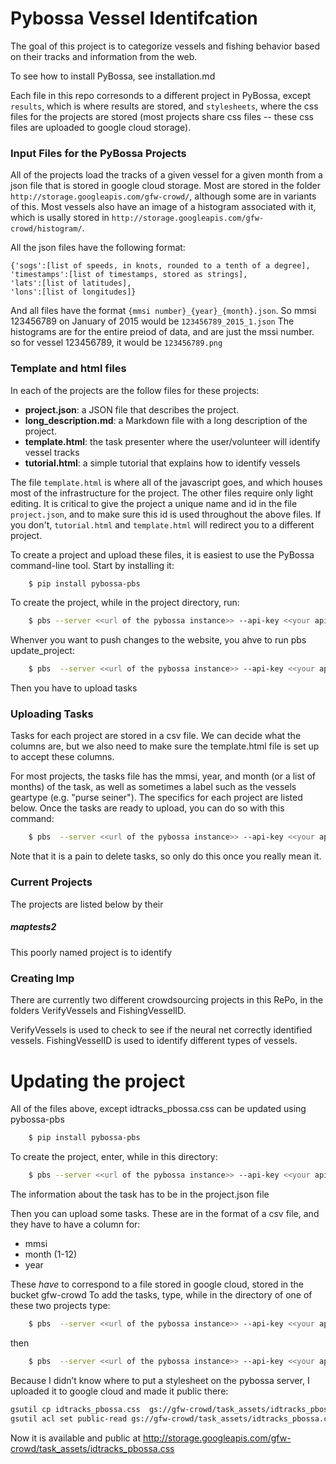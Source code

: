 # Pybossa Vessel Identifcation

The goal of this project is to categorize vessels and fishing behavior based on their tracks and information from the web. 

To see how to install PyBossa, see installation.md

Each file in this repo corresonds to a different project in PyBossa, except `results`, which is where results are stored, and `stylesheets`, where the css files for the projects are stored (most projects share css files -- these css files are uploaded to google cloud storage). 


### Input Files for the PyBossa Projects
All of the projects load the tracks of a given vessel for a given month from a json file that is stored in google cloud storage. Most are stored in the folder `http://storage.googleapis.com/gfw-crowd/`, although some are in variants of this. Most vessels also have an image of a histogram associated with it, which is usally stored in `http://storage.googleapis.com/gfw-crowd/histogram/`. 

All the json files have the following format:

```
{'sogs':[list of speeds, in knots, rounded to a tenth of a degree],
'timestamps':[list of timestamps, stored as strings],
'lats':[list of latitudes],
'lons':[list of longitudes]}
```

And all files have the format `{mmsi number}_{year}_{month}.json`. So mmsi 123456789 on January of 2015 would be `123456789_2015_1.json`
The histograms are for the entire preiod of data, and are just the mssi number. so for vessel 123456789, it would be `123456789.png`

### Template and html files

In each of the projects are the follow files for these projects:

* **project.json**: a JSON file that describes the project.
* **long_description.md**: a Markdown file with a long description of the
  project.
* **template.html**: the task presenter where the user/volunteer will identify vessel tracks
* **tutorial.html**: a simple tutorial that explains how to identify vessels

The file `template.html` is where all of the javascript goes, and which houses most of the infrastructure for the project. The other files require only light editing. It is critical to give the project a unique name and id in the file `project.json`, and to make sure this id is used throughout the above files. If you don't, `tutorial.html` and `template.html` will redirect you to a different project.

To create a project and upload these files, it is easiest to use the PyBossa command-line tool. Start by installing it:
```bash
    $ pip install pybossa-pbs
```
To create the project, while in the project directory, run:
```bash
    $ pbs --server <<url of the pybossa instance>> --api-key <<your api key>>  create_project
```

Whenver you want to push changes to the website, you ahve to run pbs update_project:
```bash
    $ pbs  --server <<url of the pybossa instance>> --api-key <<your api key>> update_project
```

Then you have to upload tasks

### Uploading Tasks
Tasks for each project are stored in a csv file. We can decide what the columns are, but we also need to make sure the template.html file is set up to accept these columns.

For most projects, the tasks file has the mmsi, year, and month (or a list of months) of the task, as well as sometimes a label such as the vessels geartype (e.g. "purse seiner"). The specifics for each project are listed below. Once the tasks are ready to upload, you can do so with this command:
```bash
    $ pbs  --server <<url of the pybossa instance>> --api-key <<your api key>> add_tasks --tasks-file <<task file name.csv>>
```
Note that it is a pain to delete tasks, so only do this once you really mean it.

### Current Projects
The projects are listed below by their 

##### maptests2
This poorly named project is to identify 

#####

#####

#####

#####

#####

#####


### Creating Imp

There are currently two different crowdsourcing projects in this RePo, in the folders VerifyVessels and FishingVesselID.

VerifyVessels is used to check to see if the neural net correctly identified vessels.
FishingVesselID is used to identify different types of vessels.




# Updating the project
All of the files above, except idtracks_pbossa.css can be updated using pybossa-pbs

```bash
    $ pip install pybossa-pbs
```

To create the project, enter, while in this directory:

```bash
    $ pbs --server <<url of the pybossa instance>> --api-key <<your api key>>  create_project
```
The information about the task has to be in the project.json file

Then you can upload some tasks. These are in the format of a csv file, and they have to have a column for:
* mmsi
* month (1-12)
* year

These _have_ to correspond to a file stored in google cloud, stored in the bucket gfw-crowd
To add the tasks, type, while in the directory of one of these two projects type: 

```bash
    $ pbs  --server <<url of the pybossa instance>> --api-key <<your api key>> add_tasks --tasks-file <<task file name.csv>>
```
then
```bash
    $ pbs  --server <<url of the pybossa instance>> --api-key <<your api key>> update_project
```

Because I didn’t know where to put a stylesheet on the pybossa server, I uploaded it to google cloud and made it public there:

```bash
gsutil cp idtracks_pbossa.css  gs://gfw-crowd/task_assets/idtracks_pbossa.css
gsutil acl set public-read gs://gfw-crowd/task_assets/idtracks_pbossa.css
```
Now it is available and public at http://storage.googleapis.com/gfw-crowd/task_assets/idtracks_pbossa.css  
